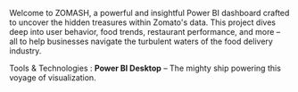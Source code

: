 Welcome to ZOMASH, a powerful and insightful Power BI dashboard crafted to uncover the hidden treasures within Zomato's data. This project dives deep into user behavior, food trends, restaurant performance, and more – all to help businesses navigate the turbulent waters of the food delivery industry.

Tools & Technologies :
    **Power BI Desktop** – The mighty ship powering this voyage of visualization.

